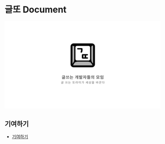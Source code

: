 # 글또 Document

![Card](./static/img/geultto-social-card.png)

## 기여하기

- [기여하기](https://github.com/geultto/geultto.github.io/tree/main/guides)
